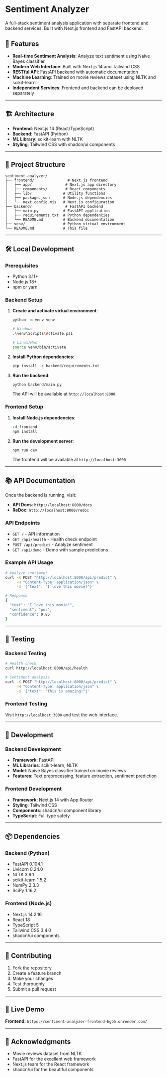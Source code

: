 # Sentiment Analyzer

A full-stack sentiment analysis application with separate frontend and backend services. Built with Next.js frontend and FastAPI backend.

## 🚀 Features

- **Real-time Sentiment Analysis**: Analyze text sentiment using Naive Bayes classifier
- **Modern Web Interface**: Built with Next.js 14 and Tailwind CSS
- **RESTful API**: FastAPI backend with automatic documentation
- **Machine Learning**: Trained on movie reviews dataset using NLTK and scikit-learn
- **Independent Services**: Frontend and backend can be deployed separately

---

## 🏗️ Architecture

- **Frontend**: Next.js 14 (React/TypeScript)
- **Backend**: FastAPI (Python)
- **ML Library**: scikit-learn with NLTK
- **Styling**: Tailwind CSS with shadcn/ui components

---

## 📁 Project Structure

```
sentiment-analyzer/
├── frontend/               # Next.js frontend
│   ├── app/               # Next.js app directory
│   ├── components/        # React components
│   ├── lib/              # Utility functions
│   ├── package.json      # Node.js dependencies
│   └── next.config.mjs   # Next.js configuration
├── backend/               # FastAPI backend
│   ├── main.py           # FastAPI application
│   ├── requirements.txt  # Python dependencies
│   └── README.md         # Backend documentation
├── venv/                 # Python virtual environment
└── README.md             # This file
```

---

## 🛠️ Local Development

### Prerequisites

- Python 3.11+
- Node.js 18+
- npm or yarn

### Backend Setup

1. **Create and activate virtual environment**:
   ```bash
   python -m venv venv
   
   # Windows
   .\venv\Scripts\Activate.ps1
   
   # Linux/Mac
   source venv/bin/activate
   ```

2. **Install Python dependencies**:
   ```bash
   pip install -r backend/requirements.txt
   ```

3. **Run the backend**:
   ```bash
   python backend/main.py
   ```

   The API will be available at `http://localhost:8000`

### Frontend Setup

1. **Install Node.js dependencies**:
   ```bash
   cd frontend
   npm install
   ```

2. **Run the development server**:
   ```bash
   npm run dev
   ```

   The frontend will be available at `http://localhost:3000`

---

## 📚 API Documentation

Once the backend is running, visit:
- **API Docs**: `http://localhost:8000/docs`
- **ReDoc**: `http://localhost:8000/redoc`

### API Endpoints

- `GET /` - API information
- `GET /api/health` - Health check endpoint
- `POST /api/predict` - Analyze sentiment
- `GET /api/demo` - Demo with sample predictions

### Example API Usage

```bash
# Analyze sentiment
curl -X POST "http://localhost:8000/api/predict" \
     -H "Content-Type: application/json" \
     -d '{"text": "I love this movie!"}'

# Response
{
  "text": "I love this movie!",
  "sentiment": "pos",
  "confidence": 0.85
}
```

---

## 🧪 Testing

### Backend Testing

```bash
# Health check
curl http://localhost:8000/api/health

# Sentiment analysis
curl -X POST "http://localhost:8000/api/predict" \
     -H "Content-Type: application/json" \
     -d '{"text": "This is amazing!"}'
```

### Frontend Testing

Visit `http://localhost:3000` and test the web interface.

---

## 🔧 Development

### Backend Development

- **Framework**: FastAPI
- **ML Libraries**: scikit-learn, NLTK
- **Model**: Naive Bayes classifier trained on movie reviews
- **Features**: Text preprocessing, feature extraction, sentiment prediction

### Frontend Development

- **Framework**: Next.js 14 with App Router
- **Styling**: Tailwind CSS
- **Components**: shadcn/ui component library
- **TypeScript**: Full type safety

---

## 📦 Dependencies

### Backend (Python)
- FastAPI 0.104.1
- Uvicorn 0.24.0
- NLTK 3.9.1
- scikit-learn 1.5.2
- NumPy 2.3.3
- SciPy 1.16.2

### Frontend (Node.js)
- Next.js 14.2.16
- React 18
- TypeScript 5
- Tailwind CSS 3.4.0
- shadcn/ui components

---

## 🤝 Contributing

1. Fork the repository
2. Create a feature branch
3. Make your changes
4. Test thoroughly
5. Submit a pull request


---

## 🚀 Live Demo

**Frontend:** `https://sentiment-analyzer-frontend-hgb5.onrender.com/`

---

## 🙏 Acknowledgments

- Movie reviews dataset from NLTK
- FastAPI for the excellent web framework
- Next.js team for the React framework
- shadcn/ui for the beautiful components